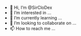 - 👋 Hi, I’m @SirCloDex
- 👀 I’m interested in ...
- 🌱 I’m currently learning ...
- 💞️ I’m looking to collaborate on ...
- 📫 How to reach me ...

<!---
SirCloDex/SirCloDex is a ✨ special ✨ repository because its `README.md` (this file) appears on your GitHub profile.
You can click the Preview link to take a look at your changes.
--->
